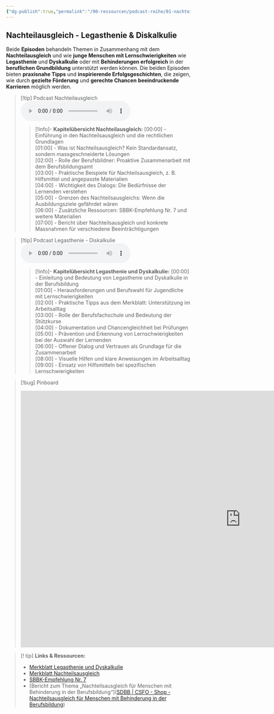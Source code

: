 ```yaml
---
{"dg-publish":true,"permalink":"/90-ressourcen/podcast-reihe/01-nachteilausgleich-legasthenie-und-diskalkulie/"}
---
```


## Nachteilausgleich - Legasthenie & Diskalkulie
Beide **Episoden** behandeln Themen in Zusammenhang mit dem **Nachteilausgleich** und wie **junge Menschen mit Lernschwierigkeiten** wie **Legasthenie** und **Dyskalkulie** oder mit **Behinderungen erfolgreich** in der **beruflichen Grundbildung** unterstützt werden können. Die beiden Episoden bieten **praxisnahe Tipps** und **inspirierende Erfolgsgeschichten**, die zeigen, wie durch **gezielte Förderung** und **gerechte Chancen** **beeindruckende Karrieren** möglich werden.

>[!tip] Podcast Nachteilausgleich
><audio controls><source src="https://raw.githubusercontent.com/bbk-bbw/audio/main/podcast/BBK_MB_Nachteilausgleichl.mp3" type="audio/mpeg">Your browser does not support the audio element.</audio>
>>[!info]- **Kapitelübersicht Nachteilausgleich:**
>>[00:00] - Einführung in den Nachteilsausgleich und die rechtlichen Grundlagen  
>>[01:00] - Was ist Nachteilsausgleich? Kein Standardansatz, sondern massgeschneiderte Lösungen  
>>[02:00] - Rolle der Berufsbildner: Proaktive Zusammenarbeit mit dem Berufsbildungsamt  
>>[03:00] - Praktische Beispiele für Nachteilsausgleich, z. B. Hilfsmittel und angepasste Materialien  
>>[04:00] - Wichtigkeit des Dialogs: Die Bedürfnisse der Lernenden verstehen  
>>[05:00] - Grenzen des Nachteilsausgleichs: Wenn die Ausbildungsziele gefährdet wären  
>>[06:00] - Zusätzliche Ressourcen: SBBK-Empfehlung Nr. 7 und weitere Materialien  
>>[07:00] - Bericht über Nachteilsausgleich und konkrete Massnahmen für verschiedene Beeinträchtigungen  

>[!tip] Podcast Legasthenie - Diskalkulie
><audio controls><source src="https://raw.githubusercontent.com/bbk-bbw/audio/main/podcast/BBK_MB_Legasthenie.mp3" type="audio/mpeg">Your browser does not support the audio element.</audio>
>>[!info]- **Kapitelübersicht Legasthenie und Dyskalkulie:**
>>[00:00] - Einleitung und Bedeutung von Legasthenie und Dyskalkulie in der Berufsbildung  
>>[01:00] - Herausforderungen und Berufswahl für Jugendliche mit Lernschwierigkeiten  
>>[02:00] - Praktische Tipps aus dem Merkblatt: Unterstützung im Arbeitsalltag  
>>[03:00] - Rolle der Berufsfachschule und Bedeutung der Stützkurse  
>>[04:00] - Dokumentation und Chancengleichheit bei Prüfungen  
>>[05:00] - Prävention und Erkennung von Lernschwierigkeiten bei der Auswahl der Lernenden  
>>[06:00] - Offener Dialog und Vertrauen als Grundlage für die Zusammenarbeit  
>>[08:00] - Visuelle Hilfen und klare Anweisungen im Arbeitsalltag  
>>[09:00] - Einsatz von Hilfsmitteln bei spezifischen Lernschwierigkeiten

>[!bug] Pinboard
><iframe src="https://tools.fobizz.com/pinboard/public_boards/7482d954-fce4-4692-a712-dab003716955?token=1b4e27d98d6b1d4d40b6913435d2dd00" style="border:0px #ffffff none;" name="myiFrame" scrolling="no" frameborder="1" marginheight="0px" marginwidth="0px" height="700px" width="1200px" allowfullscreen></iframe>

>[! tip] **Links & Ressourcen:**
>- [Merkblatt Legasthenie und Dyskalkulie](http://www.berufsbildung.ch)
>- [Merkblatt Nachteilsausgleich](https://www.berufsbildung.ch/de/dokumente/merkblatt-213-nachteilsausgleich-fuer-menschen-mit-behinderung-der-berufsbildung)  
>- [SBBK-Empfehlung Nr. 7](https://edudoc.ch/record/216981/files/empf_nachteilsausgleich_d.pdf)  
>- [Bericht zum Thema „Nachteilsausgleich für Menschen mit Behinderung in der Berufsbildung“]([SDBB | CSFO - Shop - Nachteilsausgleich für Menschen mit Behinderung in der Berufsbildung](https://shop.sdbb.ch/nachteilsausgleich-fur-menschen-mitbehinderung-in-der-berufsbildung.html))
